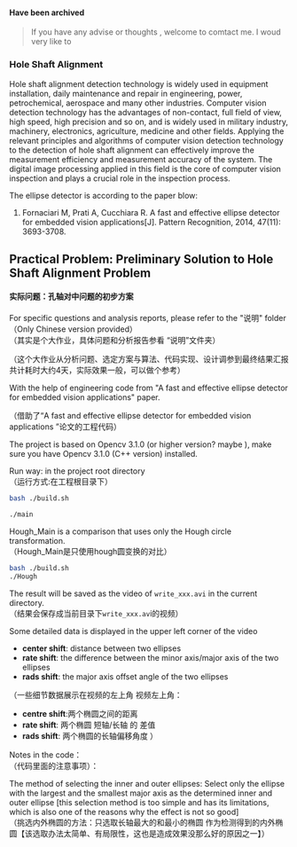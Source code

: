 
#### Have been archived

> If you have any advise or thoughts , welcome to comtact me. I woud very like to 

### Hole Shaft Alignment

Hole shaft alignment detection technology is widely used in equipment installation, daily maintenance and repair in engineering, power, petrochemical, aerospace and many other industries. Computer vision detection technology has the advantages of non-contact, full field of view, high speed, high precision and so on, and is widely used in military industry, machinery, electronics, agriculture, medicine and other fields. Applying the relevant principles and algorithms of computer vision detection technology to the detection of hole shaft alignment can effectively improve the measurement efficiency and measurement accuracy of the system. The digital image processing applied in this field is the core of computer vision inspection and plays a crucial role in the inspection process.

The ellipse detector is according to the paper blow:  
1. Fornaciari M, Prati A, Cucchiara R. A fast and effective ellipse detector for embedded vision applications[J]. Pattern Recognition, 2014, 47(11): 3693-3708.

## Practical Problem: Preliminary Solution to Hole Shaft Alignment Problem
#### 实际问题：孔轴对中问题的初步方案

For specific questions and analysis reports, please refer to the "说明" folder（Only Chinese version provided）    
（其实是个大作业，具体问题和分析报告参看 “说明”文件夹）

（这个大作业从分析问题、选定方案与算法、代码实现、设计调参到最终结果汇报共计耗时大约4天，实际效果一般，可以做个参考）

With the help of engineering code from "A fast and effective ellipse detector for embedded vision applications" paper.    

（借助了“A fast and effective ellipse detector for embedded vision applications ”论文的工程代码）

The project is based on Opencv 3.1.0 (or higher version? maybe ), make sure you have Opencv 3.1.0 (C++ version) installed.

Run way: in the project root directory    
（运行方式:在工程根目录下）

``` bash
bash ./build.sh

./main
```

Hough_Main is a comparison that uses only the Hough circle transformation.  
（Hough_Main是只使用hough圆变换的对比）

``` bash
bash ./build.sh
./Hough
```

The result will be saved as the video of `write_xxx.avi` in the current directory.    
（结果会保存成当前目录下`write_xxx.av`i的视频）

Some detailed data is displayed in the upper left corner of the video       
* **center shift**: distance between two ellipses    
* **rate shift**: the difference between the minor axis/major axis of the two ellipses   
* **rads shift**: the major axis offset angle of the two ellipses   


（一些细节数据展示在视频的左上角
视频左上角：
* **centre shift**:两个椭圆之间的距离    
* **rate shift**: 两个椭圆 短轴/长轴 的 差值    
* **rads shift**: 两个椭圆的长轴偏移角度    ）

Notes in the code：   
（代码里面的注意事项）：

The method of selecting the inner and outer ellipses: Select only the ellipse with the largest and the smallest major axis as the determined inner and outer ellipse [this selection method is too simple and has its limitations, which is also one of the reasons why the effect is not so good]    
（挑选内外椭圆的方法：只选取长轴最大的和最小的椭圆 作为检测得到的内外椭圆【该选取办法太简单、有局限性，这也是造成效果没那么好的原因之一】）

